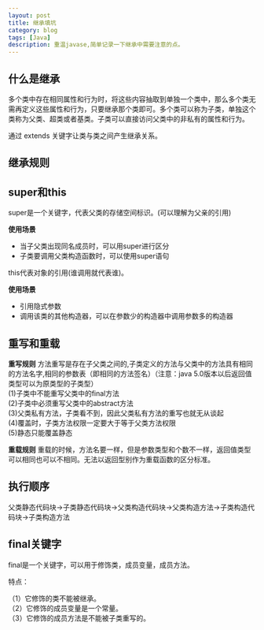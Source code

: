 ```yaml
---
layout: post
title: 继承填坑
category: blog
tags: [Java]
description: 重温javase,简单记录一下继承中需要注意的点。
---
```



## 什么是继承

多个类中存在相同属性和行为时，将这些内容抽取到单独一个类中，那么多个类无需再定义这些属性和行为，只要继承那个类即可。多个类可以称为子类，单独这个类称为父类、超类或者基类。子类可以直接访问父类中的非私有的属性和行为。

通过 extends 关键字让类与类之间产生继承关系。

## 继承规则

## super和this 

 super是一个关键字，代表父类的存储空间标识。(可以理解为父亲的引用)

   **使用场景**

   -  当子父类出现同名成员时，可以用super进行区分  
   -  子类要调用父类构造函数时，可以使用super语句

 this代表对象的引用(谁调用就代表谁)。

   **使用场景**

   -  引用隐式参数  
   -  调用该类的其他构造器，可以在参数少的构造器中调用参数多的构造器


## 重写和重载

  **重写规则**
   方法重写是存在子父类之间的,子类定义的方法与父类中的方法具有相同的方法名字,相同的参数表（即相同的方法签名）（注意：java 5.0版本以后返回值类型可以为原类型的子类型）  
        (1)子类中不能重写父类中的final方法  
        (2)子类中必须重写父类中的abstract方法     
        (3)父类私有方法，子类看不到，因此父类私有方法的重写也就无从谈起   
        (4)覆盖时，子类方法权限一定要大于等于父类方法权限   
        (5)静态只能覆盖静态   
  
  **重载规则**
   重载的时候，方法名要一样，但是参数类型和个数不一样，返回值类型可以相同也可以不相同。无法以返回型别作为重载函数的区分标准。

## 执行顺序

 父类静态代码块→子类静态代码块→父类构造代码块→父类构造方法→子类构造代码块→子类构造方法

## final关键字

 final是一个关键字，可以用于修饰类，成员变量，成员方法。  

 特点：

（1）它修饰的类不能被继承。  
（2）它修饰的成员变量是一个常量。  
（3）它修饰的成员方法是不能被子类重写的。
